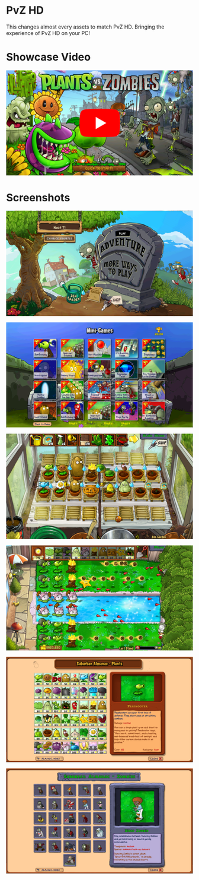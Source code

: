 # PvZ HD
This changes almost every assets to match PvZ HD. Bringing the experience of PvZ HD on your PC!

# Showcase Video
[![Showcase Video](/screenshots/Thumbnail.png)](https://www.youtube.com)

# Screenshots
![Menu](/screenshots/Menu.png)

![Minigames](/screenshots/Minigames.png)

![ZenGarden](/screenshots/ZenGarden.png)

![LastStand](/screenshots/LastStand.png)

![AlmanacPlants](/screenshots/AlmanacPlants.png)

![AlmanacZombies](/screenshots/AlmanacZombies.png)

